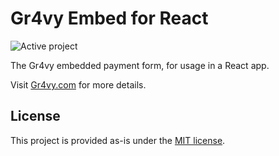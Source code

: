 # Gr4vy Embed for React

![Active project](https://img.shields.io/badge/status-active-brightgreen)

The Gr4vy embedded payment form, for usage in a React app.

Visit [Gr4vy.com](https://gr4vy.com) for more details.

## License

This project is provided as-is under the [MIT license](LICENSE).
